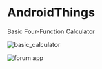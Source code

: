 # AndroidThings
Basic Four-Function Calculator

![basic_calculator](https://user-images.githubusercontent.com/29446797/140631196-7a906ebc-cee2-41a0-8d64-41265560ee7c.gif)

![forum app](https://user-images.githubusercontent.com/29446797/141652396-da3e8905-f473-4632-9741-efe5b934bf84.gif)



